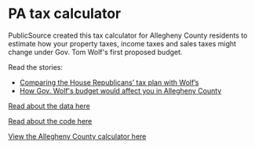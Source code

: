 # PA tax calculator
PublicSource created this tax calculator for Allegheny County residents to estimate how your property taxes, income taxes and sales taxes might change under Gov. Tom Wolf's first proposed budget.

Read the stories: 
* [Comparing the House Republicans’ tax plan with Wolf’s](http://publicsource.org/investigations/tax-calculator-comparing-house-republicans-tax-plan-with-wolf-s#.VWp06WT4-2w)
* [How Gov. Wolf's budget would affect you in Allegheny County](http://publicsource.org/investigations/tax-calculator-how-gov-wolfs-budget-would-affect-you-allegheny-county#.VSfaPpRPLek)

[Read about the data here](https://github.com/akanik/pa-tax-calculator/blob/master/about-the-data.md)

[Read about the code here](https://github.com/akanik/pa-tax-calculator/blob/master/about-the-code.md)

[View the Allegheny County calculator here](http://54.173.122.255/taxcalc/index.html?)
